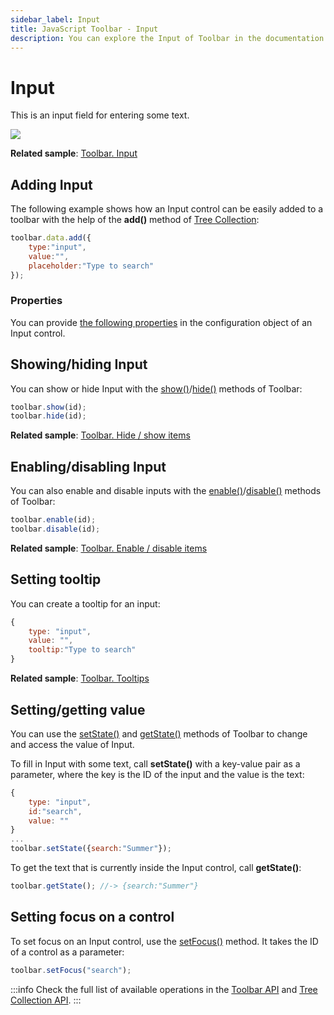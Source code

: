 ```yaml
---
sidebar_label: Input
title: JavaScript Toolbar - Input 
description: You can explore the Input of Toolbar in the documentation of the DHTMLX JavaScript UI library. Browse developer guides and API reference, try out code examples and live demos, and download a free 30-day evaluation version of DHTMLX Suite.
---
```


# Input

This is an input field for entering some text.

![](../assets/toolbar/input.png)

**Related sample**: [Toolbar. Input](https://snippet.dhtmlx.com/ykd0uii1)

## Adding Input

The following example shows how an Input control can be easily added to a toolbar with the help of the **add()** method of [Tree Collection](tree_collection.md):

~~~js
toolbar.data.add({
    type:"input",
    value:"",
    placeholder:"Type to search"
});
~~~

### Properties

You can provide [the following properties](toolbar/api/api_input_properties.md) in the configuration object of an Input control.

## Showing/hiding Input

You can show or hide Input with the [show()](toolbar/api/toolbar_show_method.md)/[hide()](toolbar/api/toolbar_hide_method.md) methods of Toolbar:

~~~js
toolbar.show(id);
toolbar.hide(id);
~~~

**Related sample**: [Toolbar. Hide / show items](https://snippet.dhtmlx.com/cldp89u4)

## Enabling/disabling Input

You can also enable and disable inputs with the [enable()](toolbar/api/toolbar_enable_method.md)/[disable()](toolbar/api/toolbar_disable_method.md) methods of Toolbar:

~~~js
toolbar.enable(id);
toolbar.disable(id);
~~~

**Related sample**: [Toolbar. Enable / disable items](https://snippet.dhtmlx.com/ovblenaf)

## Setting tooltip

You can create a tooltip for an input:

~~~js
{
    type: "input",
    value: "",
    tooltip:"Type to search"
}
~~~

**Related sample**: [Toolbar. Tooltips](https://snippet.dhtmlx.com/105levtd)

## Setting/getting value

You can use the [setState()](toolbar/api/toolbar_setstate_method.md) and [getState()](toolbar/api/toolbar_getstate_method.md) methods of Toolbar to change and access the value of Input.

To fill in Input with some text, call **setState()** with a key-value pair as a parameter, where the key is the ID of the input and the value is the text:

~~~js
{
    type: "input",
    id:"search",
    value: ""
}
...
toolbar.setState({search:"Summer"});
~~~

To get the text that is currently inside the Input control, call **getState()**:

~~~js
toolbar.getState(); //-> {search:"Summer"}
~~~

## Setting focus on a control

To set focus on an Input control, use the [setFocus()](toolbar/api/toolbar_setfocus_method.md) method. It takes the ID of a control as a parameter:

~~~js
toolbar.setFocus("search");
~~~

:::info
Check the full list of available operations in the [Toolbar API](toolbar/api/api_overview.md) and [Tree Collection API](tree_collection.md).
:::
